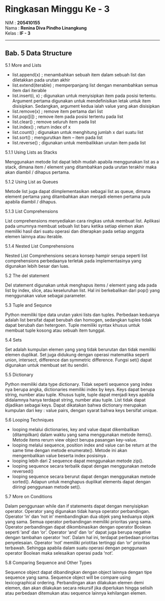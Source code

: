 # Ringkasan Minggu Ke - 3
NIM     :  **205410155**<br>
Nama    :  **Renina Diva Pindho Linangkung**<br>
Kelas   :  **IF - 3**
___
## Bab. 5 Data Structure
5.1 More and Lists

* list.append(x) ; menambahkan sebuah item dalam sebuah list dan diletakkan pada urutan akhir
* list.extend(iterable) ; memperpanjang list dengan menambahkan semua item dari iterable
* list.insert(i, x) ; digunakan untuk menyisipkan item pada posisi tertentu. Argument pertama digunakan untuk mendefinisikan letak untuk item disisipkan. Sedangkan, argument kedua ialah value yang akan disisipkan
*	list.remove(x) ; remove item pertama dari list
*	list.pop([i]) ; remove item pada posisi tertentu pada list
*	list.clear() ; remove seluruh item pada list
*	list.index() ; return index of x
*	list.count() ; digunakan untuk menghitung jumlah x dari suatu list
*	list.sort() ; mengurutkan item – item pada list
*	list.reverse() ; digunakan untuk membalikkan urutan item pada list

5.1.1 Using Lists as Stacks

Menggunakan metode list dapat lebih mudah apabila menggunakan list as a stack, dimana item / element yang ditambahkan pada urutan terakhir maka akan diambil / dihapus pertama.

5.1.2 Using List as Queues

Metode list juga dapat diimplementasikan sebagai list as queue, dimana element pertama yang ditambahkan akan menjadi elemen pertama pula apabila diambil / dihapus.

5.1.3 List Comprehensions

List comprehensions menyediakan cara ringkas untuk membuat list. Aplikasi pada umumnya membuat sebuah list baru ketika setiap elemen akan memiliki hasil dari suatu operasi dan diterapkan pada setiap anggota elemen lainnya atau iterable.

5.1.4 Nested List Comprehensions

Nested List Comprehensions secara konsep hampir serupa seperti list comprehensions perbedaanya terletak pada implementasinya yang digunakan lebih besar dan luas.

5.2 The del statement

Del statement digunakan untuk menghapus items / element yang ada pada list by index, slice, atau keseluruhan list. Hal ini berkebalikan dari pop() yang menggunakan value sebagai parameter.

5.3 Tuple and Sequnce

Python memiliki tipe data urutan yakni lists dan tuples. Perbedaan keduanya adalah list bersifat dapat berubah dan homogen, sedangkan tuples tidak dapat berubah dan hetergoen. Tuple memiliki syntax khusus untuk membuat tuple kosong atau sebuah item tunggal. 

5.4 Sets

Set adalah kumpulan elemen yang yang tidak berurutan dan tidak memiliki elemen duplikat. Set juga didukung dengan operasi matematika seperti union, intersect, difference dan symmetric difference. Fungsi set() dapat digunakan untuk membuat set itu sendiri. 

5.5 Dictionary

Python memiliki data type dictionary. Tidak seperti sequence yang index nya berupa angka, dictionaries memiliki index by keys. Keys dapat berupa string, number atau tuple. Khusus tuple, tuple dapat menjadi keys apabila didalamnya hanya terdapat string, number atau tuple. List tidak dapat dijadikan sebagai keys.  Dapat dikatakan bahwa dictionary merupakan kumpulan dari key : value pairs, dengan syarat bahwa keys bersifat unique. 

5.6 Looping Techniques

*	looping melalui dictionaries, key and value dapat dikembalikan (ditampilkan) dalam waktu yang sama menggunakan metode items(). Metode items rerurn view object berupa pasangan key-value.
*	looping melalui sequence, position index and value can be return at the same time dengan metode enumerate(). Metode ini akan mengembalikan value beserta index posisinya .
*	looping lebih dari 2 sequence dapat menggunakan metode zip().
*	looping sequence secara terbalik dapat dengan menggunakan metode reversed()
*	looping sequence secara berurut dapat dengan menggunakan metode sorted(). Adapun untuk menghapus duplikat elements dapat dengan diiringi penggunaan metode set().

5.7 More on Conditions

Dalam penggunaan while dan if statements dapat dengan menyisipkan operator. Operator yang digunakan tidak hanya operator perbandingan. Operator ‘in’ dan ‘not in’ membandingkan dua objek yang keduanya objek yang sama. Semua operator perbandingan memiliki prioritas yang sama. Operator perbandingan dapat dikombinasikan dengan operator Boolean seperti ‘and’ dan ‘or’. Operator ‘and’ dan ‘or’ dapat juga berupa negative dengan tambahan operator ‘not’. Dalam hal ini, terdapat perbedaan prioritas penyelesaian. Operator ‘not’ memiliki priotitas tertinggi dan ‘or’ prioritas terbawah. Sehingga apabila dalam suatu operasi dengan penggunaan operator Boolean maka selesaikan operasi pada ‘not’. 

5.8 Comparing Sequence and Other Types

Sequence object dapat dibandingkan dengan object lainnya dengan tipe sequence yang sama. Sequence object will be compare using lexicographical ordering. Perbandingan akan dilakukan elemen demi elemen, dan akan dilakukan secara rekursif jika diperlukan hingga selisih atau perbedaan ditemukan atau sequence lainnya kehilangan elemen. 

